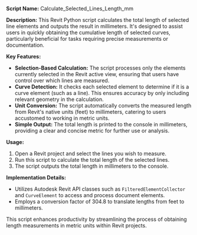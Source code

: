 **Script Name:** Calculate_Selected_Lines_Length_mm

**Description:**
This Revit Python script calculates the total length of selected line elements and outputs the result in millimeters. It's designed to assist users in quickly obtaining the cumulative length of selected curves, particularly beneficial for tasks requiring precise measurements or documentation.

**Key Features:**
- **Selection-Based Calculation:** The script processes only the elements currently selected in the Revit active view, ensuring that users have control over which lines are measured.
- **Curve Detection:** It checks each selected element to determine if it is a curve element (such as a line). This ensures accuracy by only including relevant geometry in the calculation.
- **Unit Conversion:** The script automatically converts the measured length from Revit's native units (feet) to millimeters, catering to users accustomed to working in metric units.
- **Simple Output:** The total length is printed to the console in millimeters, providing a clear and concise metric for further use or analysis.

**Usage:**
1. Open a Revit project and select the lines you wish to measure.
2. Run this script to calculate the total length of the selected lines.
3. The script outputs the total length in millimeters to the console.

**Implementation Details:**
- Utilizes Autodesk Revit API classes such as `FilteredElementCollector` and `CurveElement` to access and process document elements.
- Employs a conversion factor of 304.8 to translate lengths from feet to millimeters.

This script enhances productivity by streamlining the process of obtaining length measurements in metric units within Revit projects.
